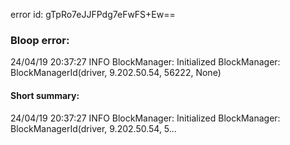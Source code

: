 error id: gTpRo7eJJFPdg7eFwFS+Ew==
### Bloop error:

24/04/19 20:37:27 INFO BlockManager: Initialized BlockManager: BlockManagerId(driver, 9.202.50.54, 56222, None)
#### Short summary: 

24/04/19 20:37:27 INFO BlockManager: Initialized BlockManager: BlockManagerId(driver, 9.202.50.54, 5...